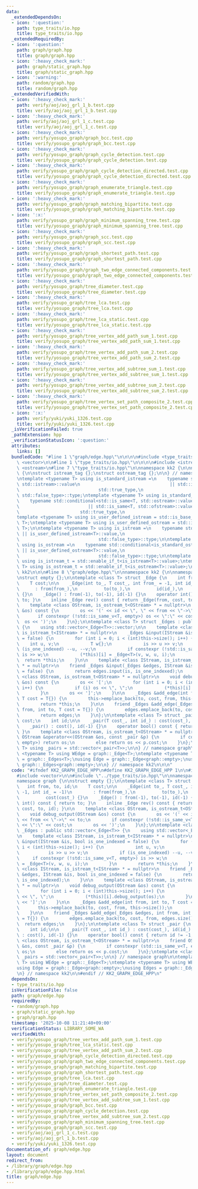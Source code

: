```yaml
---
data:
  _extendedDependsOn:
  - icon: ':question:'
    path: type_traits/io.hpp
    title: type_traits/io.hpp
  _extendedRequiredBy:
  - icon: ':question:'
    path: graph/graph.hpp
    title: graph/graph.hpp
  - icon: ':heavy_check_mark:'
    path: graph/static_graph.hpp
    title: graph/static_graph.hpp
  - icon: ':warning:'
    path: random/graph.hpp
    title: random/graph.hpp
  _extendedVerifiedWith:
  - icon: ':heavy_check_mark:'
    path: verify/aoj/aoj_grl_1_b.test.cpp
    title: verify/aoj/aoj_grl_1_b.test.cpp
  - icon: ':heavy_check_mark:'
    path: verify/aoj/aoj_grl_1_c.test.cpp
    title: verify/aoj/aoj_grl_1_c.test.cpp
  - icon: ':heavy_check_mark:'
    path: verify/yosupo_graph/graph_bcc.test.cpp
    title: verify/yosupo_graph/graph_bcc.test.cpp
  - icon: ':heavy_check_mark:'
    path: verify/yosupo_graph/graph_cycle_detection.test.cpp
    title: verify/yosupo_graph/graph_cycle_detection.test.cpp
  - icon: ':heavy_check_mark:'
    path: verify/yosupo_graph/graph_cycle_detection_directed.test.cpp
    title: verify/yosupo_graph/graph_cycle_detection_directed.test.cpp
  - icon: ':heavy_check_mark:'
    path: verify/yosupo_graph/graph_enumerate_triangle.test.cpp
    title: verify/yosupo_graph/graph_enumerate_triangle.test.cpp
  - icon: ':heavy_check_mark:'
    path: verify/yosupo_graph/graph_matching_bipartite.test.cpp
    title: verify/yosupo_graph/graph_matching_bipartite.test.cpp
  - icon: ':x:'
    path: verify/yosupo_graph/graph_minimum_spanning_tree.test.cpp
    title: verify/yosupo_graph/graph_minimum_spanning_tree.test.cpp
  - icon: ':heavy_check_mark:'
    path: verify/yosupo_graph/graph_scc.test.cpp
    title: verify/yosupo_graph/graph_scc.test.cpp
  - icon: ':heavy_check_mark:'
    path: verify/yosupo_graph/graph_shortest_path.test.cpp
    title: verify/yosupo_graph/graph_shortest_path.test.cpp
  - icon: ':heavy_check_mark:'
    path: verify/yosupo_graph/graph_two_edge_connected_components.test.cpp
    title: verify/yosupo_graph/graph_two_edge_connected_components.test.cpp
  - icon: ':heavy_check_mark:'
    path: verify/yosupo_graph/tree_diameter.test.cpp
    title: verify/yosupo_graph/tree_diameter.test.cpp
  - icon: ':heavy_check_mark:'
    path: verify/yosupo_graph/tree_lca.test.cpp
    title: verify/yosupo_graph/tree_lca.test.cpp
  - icon: ':heavy_check_mark:'
    path: verify/yosupo_graph/tree_lca_static.test.cpp
    title: verify/yosupo_graph/tree_lca_static.test.cpp
  - icon: ':heavy_check_mark:'
    path: verify/yosupo_graph/tree_vertex_add_path_sum_1.test.cpp
    title: verify/yosupo_graph/tree_vertex_add_path_sum_1.test.cpp
  - icon: ':heavy_check_mark:'
    path: verify/yosupo_graph/tree_vertex_add_path_sum_2.test.cpp
    title: verify/yosupo_graph/tree_vertex_add_path_sum_2.test.cpp
  - icon: ':heavy_check_mark:'
    path: verify/yosupo_graph/tree_vertex_add_subtree_sum_1.test.cpp
    title: verify/yosupo_graph/tree_vertex_add_subtree_sum_1.test.cpp
  - icon: ':heavy_check_mark:'
    path: verify/yosupo_graph/tree_vertex_add_subtree_sum_2.test.cpp
    title: verify/yosupo_graph/tree_vertex_add_subtree_sum_2.test.cpp
  - icon: ':heavy_check_mark:'
    path: verify/yosupo_graph/tree_vertex_set_path_composite_2.test.cpp
    title: verify/yosupo_graph/tree_vertex_set_path_composite_2.test.cpp
  - icon: ':x:'
    path: verify/yuki/yuki_1326.test.cpp
    title: verify/yuki/yuki_1326.test.cpp
  _isVerificationFailed: true
  _pathExtension: hpp
  _verificationStatusIcon: ':question:'
  attributes:
    links: []
  bundledCode: "#line 1 \"graph/edge.hpp\"\n\n\n\n#include <type_traits>\n#include\
    \ <vector>\n\n#line 1 \"type_traits/io.hpp\"\n\n\n\n#include <istream>\n#include\
    \ <ostream>\n#line 7 \"type_traits/io.hpp\"\n\nnamespace kk2 {\n\nnamespace type_traits\
    \ {\n\nstruct istream_tag {};\nstruct ostream_tag {};\n\n} // namespace type_traits\n\
    \ntemplate <typename T> using is_standard_istream =\n    typename std::conditional<std::is_same<T,\
    \ std::istream>::value\n                                  || std::is_same<T, std::ifstream>::value,\n\
    \                              std::true_type,\n                             \
    \ std::false_type>::type;\ntemplate <typename T> using is_standard_ostream =\n\
    \    typename std::conditional<std::is_same<T, std::ostream>::value\n        \
    \                          || std::is_same<T, std::ofstream>::value,\n       \
    \                       std::true_type,\n                              std::false_type>::type;\n\
    template <typename T> using is_user_defined_istream = std::is_base_of<type_traits::istream_tag,\
    \ T>;\ntemplate <typename T> using is_user_defined_ostream = std::is_base_of<type_traits::ostream_tag,\
    \ T>;\n\ntemplate <typename T> using is_istream =\n    typename std::conditional<is_standard_istream<T>::value\
    \ || is_user_defined_istream<T>::value,\n                              std::true_type,\n\
    \                              std::false_type>::type;\n\ntemplate <typename T>\
    \ using is_ostream =\n    typename std::conditional<is_standard_ostream<T>::value\
    \ || is_user_defined_ostream<T>::value,\n                              std::true_type,\n\
    \                              std::false_type>::type;\n\ntemplate <typename T>\
    \ using is_istream_t = std::enable_if_t<is_istream<T>::value>;\ntemplate <typename\
    \ T> using is_ostream_t = std::enable_if_t<is_ostream<T>::value>;\n\n} // namespace\
    \ kk2\n\n\n#line 8 \"graph/edge.hpp\"\n\nnamespace kk2 {\n\nnamespace graph {\n\
    \nstruct empty {};\n\ntemplate <class T> struct _Edge {\n    int from, to, id;\n\
    \    T cost;\n\n    _Edge(int to_, T cost_, int from_ = -1, int id_ = -1)\n  \
    \      : from(from_),\n          to(to_),\n          id(id_),\n          cost(cost_)\
    \ {}\n    _Edge() : from(-1), to(-1), id(-1) {}\n    operator int() const { return\
    \ to; }\n    inline _Edge rev() const { return _Edge(from, cost, to, id); }\n\n\
    \    template <class OStream, is_ostream_t<OStream> * = nullptr>\n    void debug_output(OStream\
    \ &os) const {\n        os << '(' << id << \", \" << from << \"->\" << to;\n \
    \       if constexpr (!std::is_same_v<T, empty>) os << \":\" << cost;\n      \
    \  os << ')';\n    }\n};\n\ntemplate <class T> struct _Edges : public std::vector<_Edge<T>>\
    \ {\n    using std::vector<_Edge<T>>::vector;\n\n    template <class IStream,\
    \ is_istream_t<IStream> * = nullptr>\n    _Edges &input(IStream &is, bool is_one_indexed\
    \ = false) {\n        for (int i = 0; i < (int)this->size(); i++) {\n        \
    \    int u, v;\n            T w{};\n            is >> u >> v;\n            if\
    \ (is_one_indexed) --u, --v;\n            if constexpr (!std::is_same_v<T, empty>)\
    \ is >> w;\n            (*this)[i] = _Edge<T>(v, w, u, i);\n        }\n      \
    \  return *this;\n    }\n\n    template <class IStream, is_istream_t<IStream>\
    \ * = nullptr>\n    friend _Edges &input(_Edges &edges, IStream &is, bool is_one_indexed\
    \ = false) {\n        return edges.input(is, is_one_indexed);\n    }\n\n    template\
    \ <class OStream, is_ostream_t<OStream> * = nullptr>\n    void debug_output(OStream\
    \ &os) const {\n        os << '[';\n        for (int i = 0; i < (int)this->size();\
    \ i++) {\n            if (i) os << \", \";\n            (*this)[i].debug_output(os);\n\
    \        }\n        os << ']';\n    }\n\n    _Edges &add_edge(int from, int to,\
    \ T cost = T{}) {\n        this->emplace_back(to, cost, from, this->size());\n\
    \        return *this;\n    }\n\n    friend _Edges &add_edge(_Edges &edges, int\
    \ from, int to, T cost = T{}) {\n        edges.emplace_back(to, cost, from, edges.size());\n\
    \        return edges;\n    }\n};\n\ntemplate <class T> struct _pair {\n    T\
    \ cost;\n    int id;\n\n    _pair(T cost_, int id_) : cost(cost_), id(id_) {}\n\
    \    _pair() : cost(), id(-1) {}\n    operator bool() const { return id != -1;\
    \ }\n    template <class OStream, is_ostream_t<OStream> * = nullptr>\n    friend\
    \ OStream &operator<<(OStream &os, const _pair &p) {\n        if constexpr (std::is_same_v<T,\
    \ empty>) return os;\n        else return os << p.cost;\n    }\n};\ntemplate <class\
    \ T> using _pairs = std::vector<_pair<T>>;\n\n} // namespace graph\n\ntemplate\
    \ <typename T> using WEdge = graph::_Edge<T>;\ntemplate <typename T> using WEdges\
    \ = graph::_Edges<T>;\nusing Edge = graph::_Edge<graph::empty>;\nusing Edges =\
    \ graph::_Edges<graph::empty>;\n\n} // namespace kk2\n\n\n"
  code: "#ifndef KK2_GRAPH_EDGE_HPP\n#define KK2_GRAPH_EDGE_HPP 1\n\n#include <type_traits>\n\
    #include <vector>\n\n#include \"../type_traits/io.hpp\"\n\nnamespace kk2 {\n\n\
    namespace graph {\n\nstruct empty {};\n\ntemplate <class T> struct _Edge {\n \
    \   int from, to, id;\n    T cost;\n\n    _Edge(int to_, T cost_, int from_ =\
    \ -1, int id_ = -1)\n        : from(from_),\n          to(to_),\n          id(id_),\n\
    \          cost(cost_) {}\n    _Edge() : from(-1), to(-1), id(-1) {}\n    operator\
    \ int() const { return to; }\n    inline _Edge rev() const { return _Edge(from,\
    \ cost, to, id); }\n\n    template <class OStream, is_ostream_t<OStream> * = nullptr>\n\
    \    void debug_output(OStream &os) const {\n        os << '(' << id << \", \"\
    \ << from << \"->\" << to;\n        if constexpr (!std::is_same_v<T, empty>) os\
    \ << \":\" << cost;\n        os << ')';\n    }\n};\n\ntemplate <class T> struct\
    \ _Edges : public std::vector<_Edge<T>> {\n    using std::vector<_Edge<T>>::vector;\n\
    \n    template <class IStream, is_istream_t<IStream> * = nullptr>\n    _Edges\
    \ &input(IStream &is, bool is_one_indexed = false) {\n        for (int i = 0;\
    \ i < (int)this->size(); i++) {\n            int u, v;\n            T w{};\n \
    \           is >> u >> v;\n            if (is_one_indexed) --u, --v;\n       \
    \     if constexpr (!std::is_same_v<T, empty>) is >> w;\n            (*this)[i]\
    \ = _Edge<T>(v, w, u, i);\n        }\n        return *this;\n    }\n\n    template\
    \ <class IStream, is_istream_t<IStream> * = nullptr>\n    friend _Edges &input(_Edges\
    \ &edges, IStream &is, bool is_one_indexed = false) {\n        return edges.input(is,\
    \ is_one_indexed);\n    }\n\n    template <class OStream, is_ostream_t<OStream>\
    \ * = nullptr>\n    void debug_output(OStream &os) const {\n        os << '[';\n\
    \        for (int i = 0; i < (int)this->size(); i++) {\n            if (i) os\
    \ << \", \";\n            (*this)[i].debug_output(os);\n        }\n        os\
    \ << ']';\n    }\n\n    _Edges &add_edge(int from, int to, T cost = T{}) {\n \
    \       this->emplace_back(to, cost, from, this->size());\n        return *this;\n\
    \    }\n\n    friend _Edges &add_edge(_Edges &edges, int from, int to, T cost\
    \ = T{}) {\n        edges.emplace_back(to, cost, from, edges.size());\n      \
    \  return edges;\n    }\n};\n\ntemplate <class T> struct _pair {\n    T cost;\n\
    \    int id;\n\n    _pair(T cost_, int id_) : cost(cost_), id(id_) {}\n    _pair()\
    \ : cost(), id(-1) {}\n    operator bool() const { return id != -1; }\n    template\
    \ <class OStream, is_ostream_t<OStream> * = nullptr>\n    friend OStream &operator<<(OStream\
    \ &os, const _pair &p) {\n        if constexpr (std::is_same_v<T, empty>) return\
    \ os;\n        else return os << p.cost;\n    }\n};\ntemplate <class T> using\
    \ _pairs = std::vector<_pair<T>>;\n\n} // namespace graph\n\ntemplate <typename\
    \ T> using WEdge = graph::_Edge<T>;\ntemplate <typename T> using WEdges = graph::_Edges<T>;\n\
    using Edge = graph::_Edge<graph::empty>;\nusing Edges = graph::_Edges<graph::empty>;\n\
    \n} // namespace kk2\n\n#endif // KK2_GRAPH_EDGE_HPP\n"
  dependsOn:
  - type_traits/io.hpp
  isVerificationFile: false
  path: graph/edge.hpp
  requiredBy:
  - random/graph.hpp
  - graph/static_graph.hpp
  - graph/graph.hpp
  timestamp: '2025-10-08 11:21:40+09:00'
  verificationStatus: LIBRARY_SOME_WA
  verifiedWith:
  - verify/yosupo_graph/tree_vertex_add_path_sum_1.test.cpp
  - verify/yosupo_graph/tree_lca_static.test.cpp
  - verify/yosupo_graph/tree_vertex_add_path_sum_2.test.cpp
  - verify/yosupo_graph/graph_cycle_detection_directed.test.cpp
  - verify/yosupo_graph/graph_two_edge_connected_components.test.cpp
  - verify/yosupo_graph/graph_matching_bipartite.test.cpp
  - verify/yosupo_graph/graph_shortest_path.test.cpp
  - verify/yosupo_graph/tree_lca.test.cpp
  - verify/yosupo_graph/tree_diameter.test.cpp
  - verify/yosupo_graph/graph_enumerate_triangle.test.cpp
  - verify/yosupo_graph/tree_vertex_set_path_composite_2.test.cpp
  - verify/yosupo_graph/tree_vertex_add_subtree_sum_1.test.cpp
  - verify/yosupo_graph/graph_bcc.test.cpp
  - verify/yosupo_graph/graph_cycle_detection.test.cpp
  - verify/yosupo_graph/tree_vertex_add_subtree_sum_2.test.cpp
  - verify/yosupo_graph/graph_minimum_spanning_tree.test.cpp
  - verify/yosupo_graph/graph_scc.test.cpp
  - verify/aoj/aoj_grl_1_c.test.cpp
  - verify/aoj/aoj_grl_1_b.test.cpp
  - verify/yuki/yuki_1326.test.cpp
documentation_of: graph/edge.hpp
layout: document
redirect_from:
- /library/graph/edge.hpp
- /library/graph/edge.hpp.html
title: graph/edge.hpp
---
```

